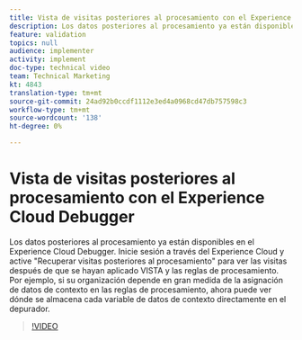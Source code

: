 ```yaml
---
title: Vista de visitas posteriores al procesamiento con el Experience Cloud Debugger
description: Los datos posteriores al procesamiento ya están disponibles en el Experience Cloud Debugger. Inicie sesión a través del Experience Cloud y active "Recuperar visitas posteriores al procesamiento" para ver las visitas después de que se hayan aplicado VISTA y las reglas de procesamiento. Por ejemplo, si su organización depende en gran medida de la asignación de datos de contexto en las reglas de procesamiento, ahora puede ver dónde se almacena cada variable de datos de contexto directamente en el depurador.
feature: validation
topics: null
audience: implementer
activity: implement
doc-type: technical video
team: Technical Marketing
kt: 4843
translation-type: tm+mt
source-git-commit: 24ad92b0ccdf1112e3ed4a0968cd47db757598c3
workflow-type: tm+mt
source-wordcount: '138'
ht-degree: 0%

---
```



# Vista de visitas posteriores al procesamiento con el Experience Cloud Debugger

Los datos posteriores al procesamiento ya están disponibles en el Experience Cloud Debugger. Inicie sesión a través del Experience Cloud y active &quot;Recuperar visitas posteriores al procesamiento&quot; para ver las visitas después de que se hayan aplicado VISTA y las reglas de procesamiento. Por ejemplo, si su organización depende en gran medida de la asignación de datos de contexto en las reglas de procesamiento, ahora puede ver dónde se almacena cada variable de datos de contexto directamente en el depurador.

>[!VIDEO](https://video.tv.adobe.com/v/32961/?quality=12)
